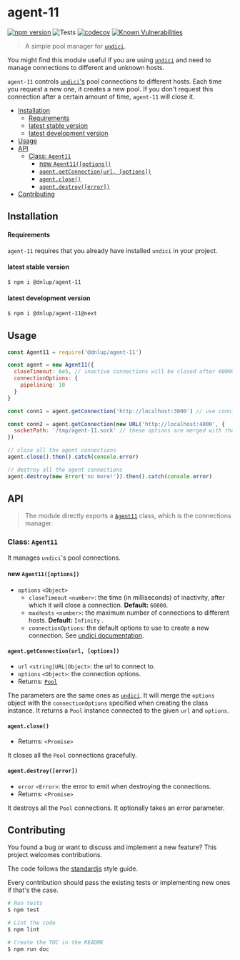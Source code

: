 # agent-11
[![npm version](https://badge.fury.io/js/%40dnlup%2Fagent-11.svg)](https://badge.fury.io/js/%40dnlup%2Fagent-11)
![Tests](https://github.com/dnlup/agent-11/workflows/Tests/badge.svg)
[![codecov](https://codecov.io/gh/dnlup/agent-11/branch/next/graph/badge.svg?token=GW9FKJPL5L)](https://codecov.io/gh/dnlup/agent-11)
[![Known Vulnerabilities](https://snyk.io/test/github/dnlup/agent-11/badge.svg?targetFile=package.json)](https://snyk.io/test/github/dnlup/agent-11?targetFile=package.json)

> A simple pool manager for [`undici`](https://github.com/nodejs/undici).

You might find this module useful if you are using [`undici`](https://github.com/nodejs/undici) and need to manage connections to different and unknown hosts.

`agent-11` controls [`undici`'s](https://github.com/nodejs/undici) pool connections to different hosts. Each time you request a new one, it creates a new pool.
If you don't request this connection after a certain amount of time, `agent-11` will close it.

<!-- toc -->

- [Installation](#installation)
    + [Requirements](#requirements)
    + [latest stable version](#latest-stable-version)
    + [latest development version](#latest-development-version)
- [Usage](#usage)
- [API](#api)
  * [Class: `Agent11`](#class-agent11)
    + [new `Agent11([options])`](#new-agent11options)
    + [`agent.getConnection(url, [options])`](#agentgetconnectionurl-options)
    + [`agent.close()`](#agentclose)
    + [`agent.destroy([error])`](#agentdestroyerror)
- [Contributing](#contributing)

<!-- tocstop -->

## Installation

#### Requirements

`agent-11` requires that you already have installed `undici` in your project.

#### latest stable version

```bash
$ npm i @dnlup/agent-11
```

#### latest development version

```bash
$ npm i @dnlup/agent-11@next
```

## Usage

```js
const Agent11 = require('@dnlup/agent-11')

const agent = new Agent11({
  closeTimeout: 6e5, // inactive connections will be closed after 600000 millieconds 
  connectionOptions: {
    pipelining: 10
  }
}

const conn1 = agent.getConnection('http://localhost:3000') // use conn1 to make requests with undici API

const conn2 = agent.getConnection(new URL('http://localhost:4000', {
  socketPath: '/tmp/agent-11.sock' // these options are merged with the default `connectionOptions` passed when creating the agent
})

// close all the agent connections
agent.close().then().catch(console.error)

// destroy all the agent connections
agent.destroy(new Error('no more!')).then().catch(console.error)
```
## API

> The module directly exports a [`Agent11`](#class-agent11) class, which is the connections manager.

### Class: `Agent11`

It manages `undici`'s pool connections.

#### new `Agent11([options])`

* `options` `<Object>`
  * `closeTimeout` `<number>`: the time (in milliseconds) of inactivity, after which it will close a connection. **Default:** `60000`.
  * `maxHosts` `<number>`: the maximum number of connections to different hosts. **Default:** `Infinity` .
  * `connectionOptions`: the default options to use to create a new connection. See [undici documentation](https://github.com/nodejs/undici#new-undiciclienturl-opts).

#### `agent.getConnection(url, [options])`

* `url` `<string|URL|Object>`: the url to connect to.
* `options` `<Object>`: the connection options.
* Returns: [`Pool`](https://github.com/nodejs/undici#new-undicipoolurl-opts)

The parameters are the same ones as [`undici`](https://github.com/nodejs/undici#new-undiciclienturl-opts). It will merge the `options` object with the `connectionOptions` specified when creating the class instance.
It returns a `Pool` instance connected to the given `url` and `options`.

#### `agent.close()`

* Returns: `<Promise>`

It closes all the `Pool` connections gracefully.

#### `agent.destroy([error])`

* `error` `<Error>`: the error to emit when destroying the connections.
* Returns: `<Promise>`

It destroys all the `Pool` connections. It optionally takes an error parameter.

## Contributing

You found a bug or want to discuss and implement a new feature? This project welcomes contributions.

The code follows the [standardjs](https://standardjs.com/) style guide.

Every contribution should pass the existing tests or implementing new ones if that's the case.

```bash
# Run tests
$ npm test

# Lint the code
$ npm lint

# Create the TOC in the README
$ npm run doc
```
